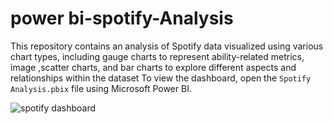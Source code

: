 # power bi-spotify-Analysis
This repository contains an analysis of Spotify data visualized using various chart types, including gauge charts to represent ability-related metrics, image ,scatter charts, and bar charts to explore different aspects and relationships within the dataset
To view the dashboard, open the `Spotify Analysis.pbix` file using Microsoft Power BI.

![spotify dashboard](https://github.com/user-attachments/assets/0e19d067-4754-4a84-ac68-691c5ba94abc)
